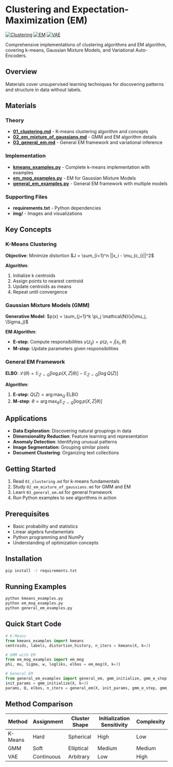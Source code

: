# Clustering and Expectation-Maximization (EM)

[![Clustering](https://img.shields.io/badge/Clustering-K-means%20%26%20GMM-blue.svg)](https://en.wikipedia.org/wiki/Cluster_analysis)
[![EM](https://img.shields.io/badge/EM-Expectation%20Maximization-green.svg)](https://en.wikipedia.org/wiki/Expectation%E2%80%93maximization_algorithm)
[![VAE](https://img.shields.io/badge/VAE-Variational%20Autoencoder-purple.svg)](https://en.wikipedia.org/wiki/Variational_autoencoder)

Comprehensive implementations of clustering algorithms and EM algorithm, covering k-means, Gaussian Mixture Models, and Variational Auto-Encoders.

## Overview

Materials cover unsupervised learning techniques for discovering patterns and structure in data without labels.

## Materials

### Theory
- **[01_clustering.md](01_clustering.md)** - K-means clustering algorithm and concepts
- **[02_em_mixture_of_gaussians.md](02_em_mixture_of_gaussians.md)** - GMM and EM algorithm details
- **[03_general_em.md](03_general_em.md)** - General EM framework and variational inference

### Implementation
- **[kmeans_examples.py](kmeans_examples.py)** - Complete k-means implementation with examples
- **[em_mog_examples.py](em_mog_examples.py)** - EM for Gaussian Mixture Models
- **[general_em_examples.py](general_em_examples.py)** - General EM framework with multiple models

### Supporting Files
- **requirements.txt** - Python dependencies
- **img/** - Images and visualizations

## Key Concepts

### K-Means Clustering
**Objective**: Minimize distortion $J = \sum_{i=1}^n ||x_i - \mu_{c_i}||^2$

**Algorithm**:
1. Initialize k centroids
2. Assign points to nearest centroid
3. Update centroids as means
4. Repeat until convergence

### Gaussian Mixture Models (GMM)
**Generative Model**: $p(x) = \sum_{j=1}^k \pi_j \mathcal{N}(x|\mu_j, \Sigma_j)$

**EM Algorithm**:
- **E-step**: Compute responsibilities $\gamma(z_{ij}) = p(z_i = j|x_i, \theta)$
- **M-step**: Update parameters given responsibilities

### General EM Framework
**ELBO**: $\mathcal{L}(\theta) = \mathbb{E}_{Z\sim Q}[\log p(X,Z|\theta)] - \mathbb{E}_{Z\sim Q}[\log Q(Z)]$

**Algorithm**:
1. **E-step**: $Q(Z) = \arg\max_Q$ ELBO
2. **M-step**: $\theta = \arg\max_\theta \mathbb{E}_{Z\sim Q}[\log p(X,Z|\theta)]$

## Applications

- **Data Exploration**: Discovering natural groupings in data
- **Dimensionality Reduction**: Feature learning and representation
- **Anomaly Detection**: Identifying unusual patterns
- **Image Segmentation**: Grouping similar pixels
- **Document Clustering**: Organizing text collections

## Getting Started

1. Read `01_clustering.md` for k-means fundamentals
2. Study `02_em_mixture_of_gaussians.md` for GMM and EM
3. Learn `03_general_em.md` for general framework
4. Run Python examples to see algorithms in action

## Prerequisites

- Basic probability and statistics
- Linear algebra fundamentals
- Python programming and NumPy
- Understanding of optimization concepts

## Installation

```bash
pip install -r requirements.txt
```

## Running Examples

```bash
python kmeans_examples.py
python em_mog_examples.py
python general_em_examples.py
```

## Quick Start Code

```python
# K-Means
from kmeans_examples import kmeans
centroids, labels, distortion_history, n_iters = kmeans(X, k=3)

# GMM with EM
from em_mog_examples import em_mog
phi, mu, Sigma, w, logliks, elbos = em_mog(X, k=3)

# General EM
from general_em_examples import general_em, gmm_initialize, gmm_e_step, gmm_m_step
init_params = gmm_initialize(X, k=3)
params, Q, elbos, n_iters = general_em(X, init_params, gmm_e_step, gmm_m_step)
```

## Method Comparison

| Method | Assignment | Cluster Shape | Initialization Sensitivity | Complexity |
|--------|------------|---------------|---------------------------|------------|
| K-Means | Hard | Spherical | High | Low |
| GMM | Soft | Elliptical | Medium | Medium |
| VAE | Continuous | Arbitrary | Low | High |